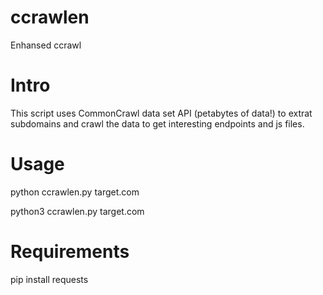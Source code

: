# ccrawlen
Enhansed ccrawl
# Intro
This script uses CommonCrawl data set API (petabytes of data!) to extrat subdomains and crawl the data to get interesting endpoints and js files.
# Usage
python ccrawlen.py target.com

python3 ccrawlen.py target.com

# Requirements

pip install requests
